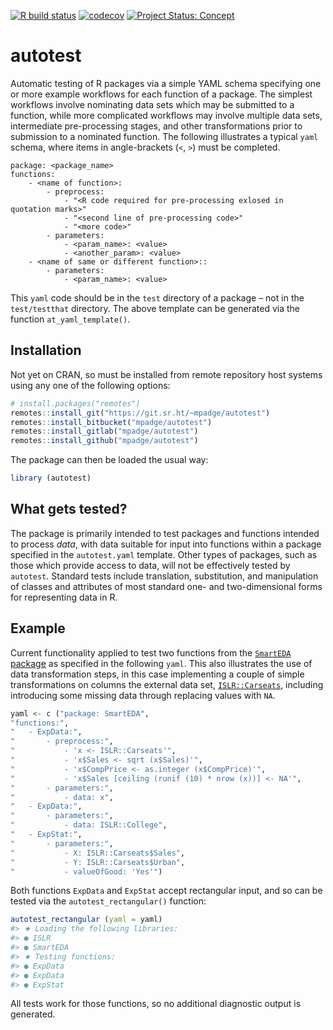 <!-- README.md is generated from README.Rmd. Please edit that file -->

<!-- badges: start -->

[![R build
status](https://github.com/mpadge/autotest/workflows/R-CMD-check/badge.svg)](https://github.com/mpadge/autotest/actions?query=workflow%3AR-CMD-check)
[![codecov](https://codecov.io/gh/mpadge/autotest/branch/master/graph/badge.svg)](https://codecov.io/gh/mpadge/autotest)
[![Project Status:
Concept](https://www.repostatus.org/badges/latest/concept.svg)](https://www.repostatus.org/#concept)
<!-- badges: end -->

# autotest

Automatic testing of R packages via a simple YAML schema specifying one
or more example workflows for each function of a package. The simplest
workflows involve nominating data sets which may be submitted to a
function, while more complicated workflows may involve multiple data
sets, intermediate pre-processing stages, and other transformations
prior to submission to a nominated function. The following illustrates a
typical `yaml` schema, where items in angle-brackets (`<`, `>`) must be
completed.

    package: <package_name>
    functions:
        - <name of function>:
            - preprocess:
                - "<R code required for pre-processing exlosed in quotation marks>"
                - "<second line of pre-processing code>"
                - "<more code>"
            - parameters:
                - <param_name>: <value>
                - <another_param>: <value>
        - <name of same or different function>::
            - parameters:
                - <param_name>: <value>

This `yaml` code should be in the `test` directory of a package – not in
the `test/testthat` directory. The above template can be generated via
the function `at_yaml_template()`.

## Installation

Not yet on CRAN, so must be installed from remote repository host
systems using any one of the following options:

``` r
# install.packages("remotes")
remotes::install_git("https://git.sr.ht/~mpadge/autotest")
remotes::install_bitbucket("mpadge/autotest")
remotes::install_gitlab("mpadge/autotest")
remotes::install_github("mpadge/autotest")
```

The package can then be loaded the usual way:

``` r
library (autotest)
```

## What gets tested?

The package is primarily intended to test packages and functions
intended to process *data*, with data suitable for input into functions
within a package specified in the `autotest.yaml` template. Other types
of packages, such as those which provide access to data, will not be
effectively tested by `autotest`. Standard tests include translation,
substitution, and manipulation of classes and attributes of most
standard one- and two-dimensional forms for representing data in R.

## Example

Current functionality applied to test two functions from the [`SmartEDA`
package](https://github.com/daya6489/SmartEDA) as specified in the
following `yaml`. This also illustrates the use of data transformation
steps, in this case implementing a couple of simple transformations on
columns the external data set,
[`ISLR::Carseats`](https://cran.r-project.org/package=ISLR), including
introducing some missing data through replacing values with `NA`.

``` r
yaml <- c ("package: SmartEDA",
"functions:",
"   - ExpData:",
"       - preprocess:",
"           - 'x <- ISLR::Carseats'",
"           - 'x$Sales <- sqrt (x$Sales)'",
"           - 'x$CompPrice <- as.integer (x$CompPrice)'",
"           - 'x$Sales [ceiling (runif (10) * nrow (x))] <- NA'",
"       - parameters:",
"           - data: x",
"   - ExpData:",
"       - parameters:",
"           - data: ISLR::College",
"   - ExpStat:",
"       - parameters:",
"           - X: ISLR::Carseats$Sales",
"           - Y: ISLR::Carseats$Urban",
"           - valueOfGood: 'Yes'")
```

Both functions `ExpData` and `ExpStat` accept rectangular input, and so
can be tested via the `autotest_rectangular()` function:

``` r
autotest_rectangular (yaml = yaml)
#> ★ Loading the following libraries:
#> ● ISLR
#> ● SmartEDA
#> ★ Testing functions:
#> ● ExpData
#> ● ExpData
#> ● ExpStat
```

All tests work for those functions, so no additional diagnostic output
is generated.
